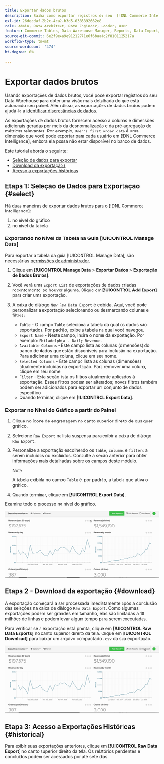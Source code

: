 ```yaml
---
title: Exportar dados brutos
description: Saiba como exportar registros do seu  [!DNL Commerce Intelligence] Data Warehouse para obter uma visão mais detalhada do que está acionando seu painel.
exl-id: 26decdaf-2b2c-4ca2-b3d5-0386892662e8
role: Admin, Data Architect, Data Engineer, Leader, User
feature: Commerce Tables, Data Warehouse Manager, Reports, Data Import/Export
source-git-commit: 6e2f9e4a9e91212771e6f6baa8c2f8101125217a
workflow-type: tm+mt
source-wordcount: '474'
ht-degree: 0%

---
```


# Exportar dados brutos

Usando exportações de dados brutos, você pode exportar registros do seu Data Warehouse para obter uma visão mais detalhada do que está acionando seu painel. Além disso, as exportações de dados brutos podem ajudá-lo a [identificar discrepâncias de dados](https://experienceleague.adobe.com/docs/commerce-knowledge-base/kb/troubleshooting/miscellaneous/using-data-exports-to-pinpoint-discrepancies.html).

As exportações de dados brutos fornecem acesso a colunas e dimensões adicionais geradas por meio da desnormalização e da pré-agregação de métricas relevantes. Por exemplo, `User's first order date` é uma dimensão que você pode exportar para cada usuário em [!DNL Commerce Intelligence], embora ela possa não estar disponível no banco de dados.

Este tutorial aborda o seguinte:

* [Seleção de dados para exportar](#select)
* [Download da exportação (](#download)
* [Acesso a exportações históricas](#historical)

## Etapa 1: Seleção de Dados para Exportação {#select}

Há duas maneiras de exportar dados brutos para o [!DNL Commerce Intelligence]:

1. no nível do gráfico
1. no nível da tabela

### Exportando no Nível da Tabela na Guia [!UICONTROL Manage Data]

Para exportar a tabela da guia [!UICONTROL Manage Data], são necessárias [permissões de administrador](../administrator/user-management/user-management.md).

1. Clique em **[!UICONTROL Manage Data** > **&#x200B; Exportar Dados &#x200B;**> **Exportação de Dados Brutos]**.
1. Você verá uma `Export List` de exportações de dados criadas recentemente, se houver alguma. Clique em **[!UICONTROL Add Export]** para criar uma exportação.
1. A caixa de diálogo `New Raw Data Export` é exibida. Aqui, você pode personalizar a exportação selecionando ou desmarcando colunas e filtros:

   * `Table` - O campo `Table` seleciona a tabela da qual os dados são exportados. Por padrão, exibe a tabela na qual você navegou.
   * `Export Name` - Neste campo, insira o nome da exportação. Por exemplo: `Philadelphia - Daily Revenue`.
   * `Available Columns` - Este campo lista as colunas (dimensões) do banco de dados que estão disponíveis para inclusão na exportação. Para adicionar uma coluna, clique em seu nome.
   * `Selected Columns` - Este campo lista as colunas (dimensões) atualmente incluídas na exportação. Para remover uma coluna, clique em seu nome.
   * `Filter` - Esta seção lista os filtros atualmente aplicados à exportação. Esses filtros podem ser alterados; novos filtros também podem ser adicionados para exportar um conjunto de dados específico.
   * Quando terminar, clique em **[!UICONTROL Export Data]**.

### Exportar no Nível do Gráfico a partir do Painel

1. Clique no ícone de engrenagem no canto superior direito de qualquer gráfico.

1. Selecione `Raw Export` na lista suspensa para exibir a caixa de diálogo `Raw Export`.

1. Personalize a exportação escolhendo os `table`, `columns` e `filters` a serem incluídos ou excluídos. Consulte a seção anterior para obter informações mais detalhadas sobre os campos deste módulo.

   >[!NOTE]
   >
   >A tabela exibida no campo `Table` é, por padrão, a tabela que ativa o gráfico.

1. Quando terminar, clique em **[!UICONTROL Export Data]**.

Examine todo o processo no nível do gráfico.

![](../assets/Chart-level_export.gif)

## Etapa 2 - Download da exportação {#download}

A exportação começará a ser processada imediatamente após a conclusão das seleções na caixa de diálogo `Raw Data Export`. Como algumas exportações podem ser grandes em tamanho, elas são limitadas a 10 milhões de linhas e podem levar algum tempo para serem executadas.

Para verificar se a exportação está pronta, clique em **[!UICONTROL Raw Data Exports]** no canto superior direito da tela. Clique em **[!UICONTROL Download]** para baixar um arquivo compactado `.csv` da sua exportação.

![](../assets/Downloading_export.gif)

## Etapa 3: Acesso a Exportações Históricas {#historical}

Para exibir suas exportações anteriores, clique em **[!UICONTROL Raw Data Export]** no canto superior direito da tela. Os relatórios pendentes e concluídos podem ser acessados por até sete dias.
